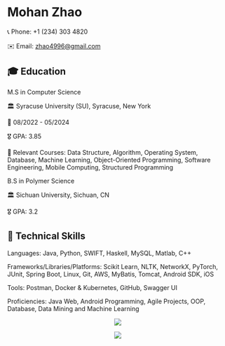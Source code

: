 # Mohan Zhao

📞 Phone: +1 (234) 303 4820

✉️ Email: zhao4996@gmail.com

## 🎓 Education

M.S in Computer Science

🏛 Syracuse University (SU), Syracuse, New York

📅 08/2022 - 05/2024

🎖 GPA: 3.85

📘 Relevant Courses: Data Structure, Algorithm, Operating System, Database, Machine Learning, Object-Oriented Programming, Software Engineering, Mobile Computing, Structured Programming

B.S in Polymer Science

🏛 Sichuan University, Sichuan, CN

🎖 GPA: 3.2

## 🔧 Technical Skills

Languages: Java, Python, SWIFT, Haskell, MySQL, Matlab, C++

Frameworks/Libraries/Platforms: Scikit Learn, NLTK, NetworkX, PyTorch, JUnit, Spring Boot, Linux, Git, AWS, MyBatis, Tomcat, Android SDK, iOS

Tools: Postman, Docker & Kubernetes, GitHub, Swagger UI

Proficiencies: Java Web, Android Programming, Agile Projects, OOP, Database, Data Mining and Machine Learning

<p align="center">
  <a href="https://skillicons.dev">
    <img src="https://skillicons.dev/icons?i=heroku,azure,docker,firebase,git,github,gitlab,java,kafka,kubernetes,matlab" />
  </a>
</p>

<p align="center">
  <a href="https://skillicons.dev">
    <img src="https://skillicons.dev/icons?i=maven,mysql,postgres,postman,py,pytorch,spring,sklearn,swift,gradle,haskell" />
  </a>
</p>

